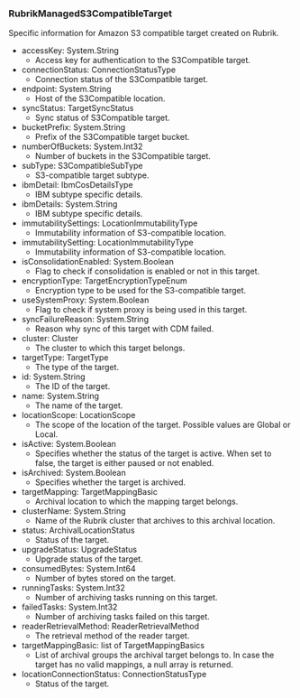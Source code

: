 ### RubrikManagedS3CompatibleTarget
Specific information for Amazon S3 compatible target created on Rubrik.

- accessKey: System.String
  - Access key for authentication to the S3Compatible target.
- connectionStatus: ConnectionStatusType
  - Connection status of the S3Compatible target.
- endpoint: System.String
  - Host of the S3Compatible location.
- syncStatus: TargetSyncStatus
  - Sync status of S3Compatible target.
- bucketPrefix: System.String
  - Prefix of the S3Compatible target bucket.
- numberOfBuckets: System.Int32
  - Number of buckets in the S3Compatible target.
- subType: S3CompatibleSubType
  - S3-compatible target subtype.
- ibmDetail: IbmCosDetailsType
  - IBM subtype specific details.
- ibmDetails: System.String
  - IBM subtype specific details.
- immutabilitySettings: LocationImmutabilityType
  - Immutability information of S3-compatible location.
- immutabilitySetting: LocationImmutabilityType
  - Immutability information of S3-compatible location.
- isConsolidationEnabled: System.Boolean
  - Flag to check if consolidation is enabled or not in this target.
- encryptionType: TargetEncryptionTypeEnum
  - Encryption type to be used for the S3-compatible target.
- useSystemProxy: System.Boolean
  - Flag to check if system proxy is being used in this target.
- syncFailureReason: System.String
  - Reason why sync of this target with CDM failed.
- cluster: Cluster
  - The cluster to which this target belongs.
- targetType: TargetType
  - The type of the target.
- id: System.String
  - The ID of the target.
- name: System.String
  - The name of the target.
- locationScope: LocationScope
  - The scope of the location of the target. Possible values are Global or Local.
- isActive: System.Boolean
  - Specifies whether the status of the target is active. When set to false, the target is either paused or not enabled.
- isArchived: System.Boolean
  - Specifies whether the target is archived.
- targetMapping: TargetMappingBasic
  - Archival location to which the mapping target belongs.
- clusterName: System.String
  - Name of the Rubrik cluster that archives to this archival location.
- status: ArchivalLocationStatus
  - Status of the target.
- upgradeStatus: UpgradeStatus
  - Upgrade status of the target.
- consumedBytes: System.Int64
  - Number of bytes stored on the target.
- runningTasks: System.Int32
  - Number of archiving tasks running on this target.
- failedTasks: System.Int32
  - Number of archiving tasks failed on this target.
- readerRetrievalMethod: ReaderRetrievalMethod
  - The retrieval method of the reader target.
- targetMappingBasic: list of TargetMappingBasics
  - List of archival groups the archival target belongs to. In case the target has no valid mappings, a null array is returned.
- locationConnectionStatus: ConnectionStatusType
  - Status of the target.

